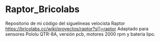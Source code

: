 # Raptor_Bricolabs
Repositorio de mi código del siguelineas velocista Raptor https://bricolabs.cc/wiki/proyectos/raptor?s[]=raptor
Adaptado para sensores Pololu QTR-8A, versión pcb, motores 2000 rpm y bateria lipo.
